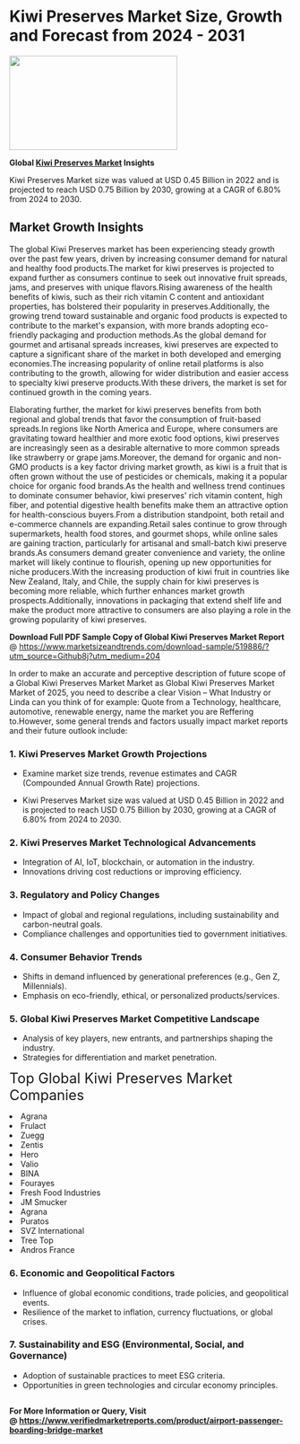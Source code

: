 <H1>Kiwi Preserves Market Size, Growth and Forecast from 2024 - 2031</H1><img class="aligncenter size-medium wp-image-584254" src="https://thirdeyenews.in/wp-content/uploads/2024/09/Global-Market-Research-300x168.jpeg" alt="" width="300" height="168" /><p><strong>Global&nbsp;<a href="https://www.marketsizeandtrends.com/download-sample/519886/?utm_source=Github8j?utm_medium=204">Kiwi Preserves Market</a> Insights</strong></p><p>Kiwi Preserves Market size was valued at USD 0.45 Billion in 2022 and is projected to reach USD 0.75 Billion by 2030, growing at a CAGR of 6.80% from 2024 to 2030.</p><p><h2>Market Growth Insights</h2> <p>The global Kiwi Preserves market has been experiencing steady growth over the past few years, driven by increasing consumer demand for natural and healthy food products.The market for kiwi preserves is projected to expand further as consumers continue to seek out innovative fruit spreads, jams, and preserves with unique flavors.Rising awareness of the health benefits of kiwis, such as their rich vitamin C content and antioxidant properties, has bolstered their popularity in preserves.Additionally, the growing trend toward sustainable and organic food products is expected to contribute to the market's expansion, with more brands adopting eco-friendly packaging and production methods.As the global demand for gourmet and artisanal spreads increases, kiwi preserves are expected to capture a significant share of the market in both developed and emerging economies.The increasing popularity of online retail platforms is also contributing to the growth, allowing for wider distribution and easier access to specialty kiwi preserve products.With these drivers, the market is set for continued growth in the coming years.</p> <p>Elaborating further, the market for kiwi preserves benefits from both regional and global trends that favor the consumption of fruit-based spreads.In regions like North America and Europe, where consumers are gravitating toward healthier and more exotic food options, kiwi preserves are increasingly seen as a desirable alternative to more common spreads like strawberry or grape jams.Moreover, the demand for organic and non-GMO products is a key factor driving market growth, as kiwi is a fruit that is often grown without the use of pesticides or chemicals, making it a popular choice for organic food brands.As the health and wellness trend continues to dominate consumer behavior, kiwi preserves' rich vitamin content, high fiber, and potential digestive health benefits make them an attractive option for health-conscious buyers.From a distribution standpoint, both retail and e-commerce channels are expanding.Retail sales continue to grow through supermarkets, health food stores, and gourmet shops, while online sales are gaining traction, particularly for artisanal and small-batch kiwi preserve brands.As consumers demand greater convenience and variety, the online market will likely continue to flourish, opening up new opportunities for niche producers.With the increasing production of kiwi fruit in countries like New Zealand, Italy, and Chile, the supply chain for kiwi preserves is becoming more reliable, which further enhances market growth prospects.Additionally, innovations in packaging that extend shelf life and make the product more attractive to consumers are also playing a role in the growing popularity of kiwi preserves.</p> <p><span class=""><strong>Download Full PDF Sample Copy of Global Kiwi Preserves Market Report</strong> @ <a href="https://www.marketsizeandtrends.com/download-sample/519886/?utm_source=Github8j?utm_medium=204" target="_blank">https://www.marketsizeandtrends.com/download-sample/519886/?utm_source=Github8j?utm_medium=204</a></span></p><p>In order to make an accurate and perceptive description of future scope of a Global&nbsp;Kiwi Preserves Market Market as Global&nbsp;Kiwi Preserves Market Market of 2025, you need to describe a clear Vision &ndash; What Industry or Linda can you think of for example: Quote from a Technology, healthcare, automotive, renewable energy, name the market you are Reffering to.However, some general trends and factors usually impact market reports and their future outlook include:</p><h3>1.&nbsp;<strong>Kiwi Preserves Market Growth Projections</strong></h3><ul><li>Examine market size trends, revenue estimates and CAGR (Compounded Annual Growth Rate) projections.</li><li><p>Kiwi Preserves Market size was valued at USD 0.45 Billion in 2022 and is projected to reach USD 0.75 Billion by 2030, growing at a CAGR of 6.80% from 2024 to 2030.</p></li></ul><h3>2.&nbsp;<strong>Kiwi Preserves Market Technological Advancements</strong></h3><ul><li>Integration of AI, IoT, blockchain, or automation in the industry.</li><li>Innovations driving cost reductions or improving efficiency.</li></ul><h3>3.&nbsp;<strong>Regulatory and Policy Changes</strong></h3><ul><li>Impact of global and regional regulations, including sustainability and carbon-neutral goals.</li><li>Compliance challenges and opportunities tied to government initiatives.</li></ul><h3>4.&nbsp;<strong>Consumer Behavior Trends</strong></h3><ul><li>Shifts in demand influenced by generational preferences (e.g., Gen Z, Millennials).</li><li>Emphasis on eco-friendly, ethical, or personalized products/services.</li></ul><h3>5.&nbsp;<strong>Global Kiwi Preserves Market Competitive Landscape</strong></h3><ul><li>Analysis of key players, new entrants, and partnerships shaping the industry.</li><li>Strategies for differentiation and market penetration.</li></ul><p data-pm-slice="1 1 []"><span style="color: inherit; font-family: inherit; font-size: 25px;">Top Global Kiwi Preserves Market Companies</span></p><div class="" data-test-id=""><p><li>Agrana</li><li> Frulact</li><li> Zuegg</li><li> Zentis</li><li> Hero</li><li> Valio</li><li> BINA</li><li> Fourayes</li><li> Fresh Food Industries</li><li> JM Smucker</li><li> Agrana</li><li> Puratos</li><li> SVZ International</li><li> Tree Top</li><li> Andros France</li></p></div><h3>6.&nbsp;<strong>Economic and Geopolitical Factors</strong></h3><ul><li>Influence of global economic conditions, trade policies, and geopolitical events.</li><li>Resilience of the market to inflation, currency fluctuations, or global crises.</li></ul><h3>7.&nbsp;<strong>Sustainability and ESG (Environmental, Social, and Governance)</strong></h3><ul><li>Adoption of sustainable practices to meet ESG criteria.</li><li>Opportunities in green technologies and circular economy principles.</li></ul><h2><strong style="font-size: 14px;">For More Information or Query, Visit @&nbsp;</strong><a style="background-color: #ffffff; font-size: 14px;" href="https://www.marketsizeandtrends.com/report/kiwi-preserves-market/" target="_blank">https://www.verifiedmarketreports.com/product/airport-passenger-boarding-bridge-market</a></h2>